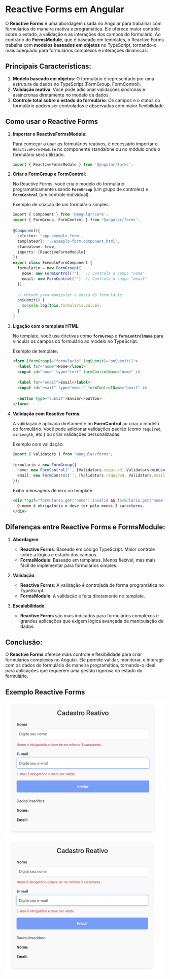 
# Reactive Forms em Angular

O **Reactive Forms** é uma abordagem usada no Angular para trabalhar com formulários de maneira reativa e programática. Ele oferece maior controle sobre o estado, a validação e as interações dos campos do formulário. Ao contrário do **FormsModule**, que é baseado em templates, o Reactive Forms trabalha com **modelos baseados em objetos** no TypeScript, tornando-o mais adequado para formulários complexos e interações dinâmicas.

## Principais Características:
1. **Modelo baseado em objetos**: O formulário é representado por uma estrutura de dados no TypeScript (FormGroup, FormControl).
2. **Validação reativa**: Você pode adicionar validações síncronas e assíncronas diretamente no modelo de dados.
3. **Controle total sobre o estado do formulário**: Os campos e o status do formulário podem ser controlados e observados com maior flexibilidade.

## Como usar o Reactive Forms

1. **Importar o ReactiveFormsModule**:
   
   Para começar a usar os formulários reativos, é necessário importar o `ReactiveFormsModule` no componente standalone ou no módulo onde o formulário será utilizado.

   ```typescript
   import { ReactiveFormsModule } from '@angular/forms';
   ```

2. **Criar o FormGroup e FormControl**:

   No Reactive Forms, você cria o modelo do formulário programaticamente usando **`FormGroup`** (um grupo de controles) e **`FormControl`** (um controle individual).

   Exemplo de criação de um formulário simples:
   ```typescript
   import { Component } from '@angular/core';
   import { FormGroup, FormControl } from '@angular/forms';

   @Component({
     selector: 'app-exemplo-form',
     templateUrl: './exemplo-form.component.html',
     standalone: true,
     imports: [ReactiveFormsModule]
   })
   export class ExemploFormComponent {
     formulario = new FormGroup({
       nome: new FormControl(''),  // Controla o campo "nome"
       email: new FormControl('')  // Controla o campo "email"
     });

     // Método para manipular o envio do formulário
     onSubmit() {
       console.log(this.formulario.value);
     }
   }
   ```

3. **Ligação com o template HTML**:

   No template, você usa diretivas como **`formGroup`** e **`formControlName`** para vincular os campos do formulário ao modelo no TypeScript.

   Exemplo de template:
   ```html
   <form [formGroup]="formulario" (ngSubmit)="onSubmit()">
     <label for="nome">Nome</label>
     <input id="nome" type="text" formControlName="nome" />

     <label for="email">Email</label>
     <input id="email" type="email" formControlName="email" />

     <button type="submit">Enviar</button>
   </form>
   ```

4. **Validação com Reactive Forms**:

   A validação é aplicada diretamente no **FormControl** ao criar o modelo do formulário. Você pode adicionar validações padrão (como `required`, `minLength`, etc.) ou criar validações personalizadas.

   Exemplo com validação:
   ```typescript
   import { Validators } from '@angular/forms';

   formulario = new FormGroup({
     nome: new FormControl('', [Validators.required, Validators.minLength(3)]),
     email: new FormControl('', [Validators.required, Validators.email])
   });
   ```

   Exibir mensagens de erro no template:
   ```html
   <div *ngIf="formulario.get('nome').invalid && formulario.get('nome').touched">
     O nome é obrigatório e deve ter pelo menos 3 caracteres.
   </div>
   ```

## Diferenças entre Reactive Forms e FormsModule:

1. **Abordagem**:
   - **Reactive Forms**: Baseado em código TypeScript. Maior controle sobre a lógica e estado dos campos.
   - **FormsModule**: Baseado em templates. Menos flexível, mas mais fácil de implementar para formulários simples.

2. **Validação**:
   - **Reactive Forms**: A validação é controlada de forma programática no TypeScript.
   - **FormsModule**: A validação é feita diretamente no template.

3. **Escalabilidade**:
   - **Reactive Forms** são mais indicados para formulários complexos e grandes aplicações que exigem lógica avançada de manipulação de dados.

## Conclusão:
O **Reactive Forms** oferece mais controle e flexibilidade para criar formulários complexos no Angular. Ele permite validar, monitorar, e interagir com os dados do formulário de maneira programática, tornando-o ideal para aplicações que requerem uma gestão rigorosa do estado do formulário.


## Exemplo Reactive Forms

![alt text](image.png)
<img src="image.png" alt="Reactive Forms" width="500">